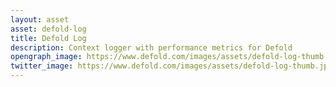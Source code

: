 ```yaml
---
layout: asset
asset: defold-log
title: Defold Log
description: Context logger with performance metrics for Defold
opengraph_image: https://www.defold.com/images/assets/defold-log-thumb.jpg
twitter_image: https://www.defold.com/images/assets/defold-log-thumb.jpg
---
```

